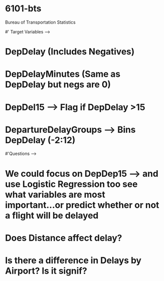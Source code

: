 # 6101-bts
Bureau of Transportation Statistics


#' Target Variables -->
# DepDelay (Includes Negatives)
# DepDelayMinutes (Same as DepDelay but negs are 0)
# DepDel15 --> Flag if DepDelay >15
# DepartureDelayGroups --> Bins DepDelay (-2:12)

#'Questions -->
# We could focus on DepDep15 --> and use Logistic Regression too see what variables are most important...or predict whether or not a flight will be delayed
# Does Distance affect delay?
# Is there a difference in Delays by Airport? Is it signif?
